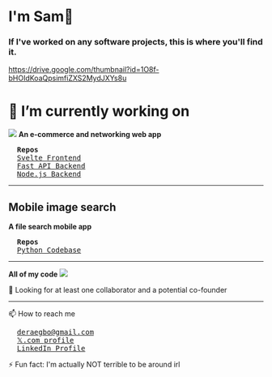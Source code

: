 # I'm Sam👋
### If I've worked on any software projects, this is where you'll find it.

https://drive.google.com/thumbnail?id=1O8f-bHOIdKoaQpsimfiZXS2MydJXYs8u
# 🔭 I’m currently working on
<img src="https://drive.google.com/thumbnail?id=1O8f-bHOIdKoaQpsimfiZXS2MydJXYs8u">
<strong>An e-commerce and networking web app</strong>
<br>
<pre>
  <strong>Repos</strong>
  <a href="https://github.com/samordera/pack.com-frontend.svelte.js">Svelte Frontend</a>
  <a href="https://github.com/samordera/pack.com-backend.fastapi.python">Fast API Backend</a>
  <a href="https://github.com/samordera/pack.com-backend.express.js">Node.js Backend</a>
</pre>
<hr>
<h2>Mobile image search</h2>
<strong>A file search mobile app</strong>
<br>
<pre>
  <strong>Repos</strong>
  <a href="https://github.com/samordera/image-search">Python Codebase</a>
</pre>
<hr>
<strong>All of my code</strong>
<img src="https://drive.google.com/thumbnail?id=1S2TLFA1ntxWQDg5En7VMOXuSVEp4twyR">

🤔 Looking for at least one collaborator and a potential co-founder
<hr>
📫 How to reach me
<pre>
  <a href="mailto:deraegbo@gmail.com">deraegbo@gmail.com</a>
  <a href="https://www.x.com/samordera">𝕏.com profile</a>
  <a href="https://linkedin.com/in/sam-egbo-6b202927a">LinkedIn Profile</a>
</pre>
⚡ Fun fact: I'm actually NOT terrible to be around irl
